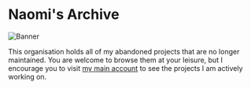 # Naomi's Archive

![Banner](https://cdn.nhcarrigan.com/banners/archive-new.png)

This organisation holds all of my abandoned projects that are no longer maintained. You are welcome to browse them at your leisure, but I encourage you to visit [my main account](https://github.com/nhcarrigan) to see the projects I am actively working on.
